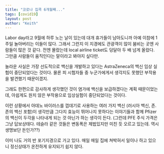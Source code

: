 ```yaml
---
title: "코로나 집콕 6개월째..."
tags: [covid19]
layout: post
author: "Keith"
---
```


Labor day라고 9월에 하루 노는 날이 있는데 대개 휴가들이 남아도니까 아예 이참에 1주일 놀아버리는 이들이 많다. 그래서 그런지 이 지경에도 관광객이 많이 붐비는 곳엔 사람들이 많은 것 같다. 전엔 몰랐는데 local airline ticket도 덩달아 두 배 넘게 올랐다. 그만큼 사람들이 움직인다는 말이라고 봐야지 싶다만.

놀라운 사실은 가장 선도적으로 백신을 개발하고 있다는 AstraZeneca의 백신 임상 실험이 중단되었다는 것이다. 물론 피 시험자들 중 누군가에게서 생각지도 못했던 부작용을 발견했기 때문이겠지.

그래도 한편으로 감사하게 생각했던 것이 염가에 백신을 보급하겠다는 계획 때문이었는데, 아쉽게도 원치 않은 부작용으로 임상실험이 중단되었다는 것이다.

이런 상황에서 아데노 바이러스를 껍데기로 사용하는 여러 가지 백신 (러시아 백신, 존.존의 백신 포함)이 생각만큼 그다지 효능이 뛰어나지 못하다는 이야기들과 함께 Pfizer의 백신이 두각을 나타내게 되는 것 아닌가 하는 생각이 든다. (그런데 PFE 주식 가격은 그냥 답보상태다. 테슬라 같은 것들은 변동폭은 제법있지만 미친 듯 오르고 있는데. 역시 생명보단 돈인가??)

이미 나도 거의 반 포기지경으로 가고 있다. 매일 매일 집에 쳐박혀서 일이나 하고 있으니 정신상태가 온전하게 유지되기 쉽지 않다. 